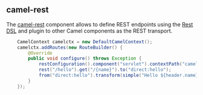 ## camel-rest

The [camel-rest](http://camel.apache.org/rest.html) component allows to define REST endpoints using the [Rest DSL](http://camel.apache.org/rest-dsl.html) and plugin to other Camel components as the REST transport.

```java
    CamelContext camelctx = new DefaultCamelContext();
    camelctx.addRoutes(new RouteBuilder() {
        @Override
        public void configure() throws Exception {
            restConfiguration().component("servlet").contextPath("camel/rest").port(8080);
            rest("/hello").get("/{name}").to("direct:hello");
            from("direct:hello").transform(simple("Hello ${header.name}"));
        }
    });
```
